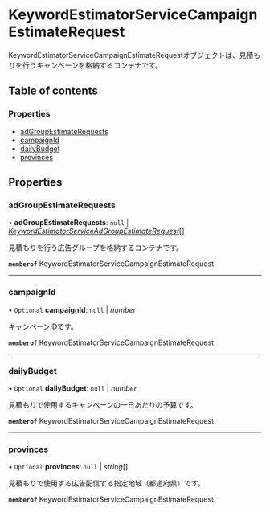 # KeywordEstimatorServiceCampaignEstimateRequest


<div lang=\"ja\">KeywordEstimatorServiceCampaignEstimateRequestオブジェクトは、見積もりを行うキャンペーンを格納するコンテナです。</div> 

## Table of contents

### Properties

- [adGroupEstimateRequests](keywordestimatorservicecampaignestimaterequest.md#adgroupestimaterequests)
- [campaignId](keywordestimatorservicecampaignestimaterequest.md#campaignid)
- [dailyBudget](keywordestimatorservicecampaignestimaterequest.md#dailybudget)
- [provinces](keywordestimatorservicecampaignestimaterequest.md#provinces)

## Properties

### adGroupEstimateRequests

• **adGroupEstimateRequests**: ``null`` \| [*KeywordEstimatorServiceAdGroupEstimateRequest*](keywordestimatorserviceadgroupestimaterequest.md)[]

<div lang=\"ja\">見積もりを行う広告グループを格納するコンテナです。</div> 

**`memberof`** KeywordEstimatorServiceCampaignEstimateRequest

___

### campaignId

• `Optional` **campaignId**: ``null`` \| *number*

<div lang=\"ja\">キャンペーンIDです。</div> 

**`memberof`** KeywordEstimatorServiceCampaignEstimateRequest

___

### dailyBudget

• `Optional` **dailyBudget**: ``null`` \| *number*

<div lang=\"ja\">見積もりで使用するキャンペーンの一日あたりの予算です。</div> 

**`memberof`** KeywordEstimatorServiceCampaignEstimateRequest

___

### provinces

• `Optional` **provinces**: ``null`` \| *string*[]

<div lang=\"ja\">見積もりで使用する広告配信する指定地域（都道府県）です。</div> 

**`memberof`** KeywordEstimatorServiceCampaignEstimateRequest
